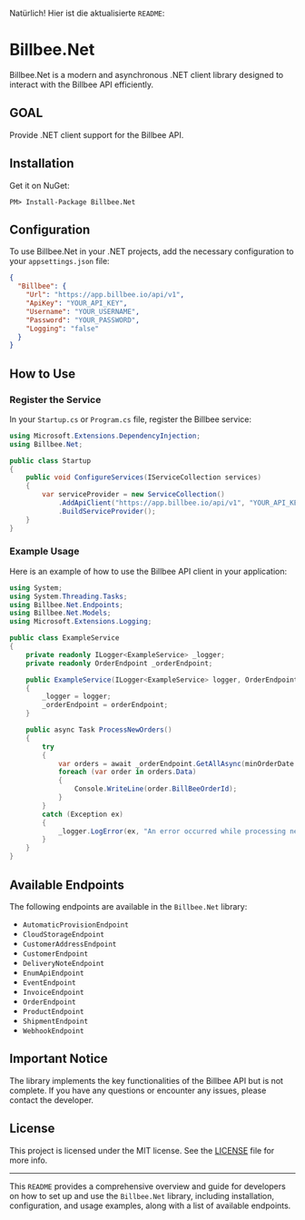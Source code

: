 Natürlich! Hier ist die aktualisierte `README`:

# Billbee.Net

Billbee.Net is a modern and asynchronous .NET client library designed to interact with the Billbee API efficiently.

## GOAL

Provide .NET client support for the Billbee API.

## Installation

Get it on NuGet:

```shell
PM> Install-Package Billbee.Net
```

## Configuration

To use Billbee.Net in your .NET projects, add the necessary configuration to your `appsettings.json` file:

```json
{
  "Billbee": {
    "Url": "https://app.billbee.io/api/v1",
    "ApiKey": "YOUR_API_KEY",
    "Username": "YOUR_USERNAME",
    "Password": "YOUR_PASSWORD",
    "Logging": "false"
  }
}
```

## How to Use

### Register the Service

In your `Startup.cs` or `Program.cs` file, register the Billbee service:

```csharp
using Microsoft.Extensions.DependencyInjection;
using Billbee.Net;

public class Startup
{
    public void ConfigureServices(IServiceCollection services)
    {
        var serviceProvider = new ServiceCollection()
            .AddApiClient("https://app.billbee.io/api/v1", "YOUR_API_KEY", "YOUR_USERNAME", "YOUR_PASSWORD")
            .BuildServiceProvider();
    }
}
```

### Example Usage

Here is an example of how to use the Billbee API client in your application:

```csharp
using System;
using System.Threading.Tasks;
using Billbee.Net.Endpoints;
using Billbee.Net.Models;
using Microsoft.Extensions.Logging;

public class ExampleService
{
    private readonly ILogger<ExampleService> _logger;
    private readonly OrderEndpoint _orderEndpoint;

    public ExampleService(ILogger<ExampleService> logger, OrderEndpoint orderEndpoint)
    {
        _logger = logger;
        _orderEndpoint = orderEndpoint;
    }

    public async Task ProcessNewOrders()
    {
        try
        {
            var orders = await _orderEndpoint.GetAllAsync(minOrderDate: DateTime.Today.AddDays(-10));
            foreach (var order in orders.Data)
            {
                Console.WriteLine(order.BillBeeOrderId);
            }
        }
        catch (Exception ex)
        {
            _logger.LogError(ex, "An error occurred while processing new orders.");
        }
    }
}
```

## Available Endpoints

The following endpoints are available in the `Billbee.Net` library:

- `AutomaticProvisionEndpoint`
- `CloudStorageEndpoint`
- `CustomerAddressEndpoint`
- `CustomerEndpoint`
- `DeliveryNoteEndpoint`
- `EnumApiEndpoint`
- `EventEndpoint`
- `InvoiceEndpoint`
- `OrderEndpoint`
- `ProductEndpoint`
- `ShipmentEndpoint`
- `WebhookEndpoint`

## Important Notice

The library implements the key functionalities of the Billbee API but is not complete. If you have any questions or
encounter any issues, please contact the developer.

## License

This project is licensed under the MIT license. See the [LICENSE](LICENSE) file for more info.

---

This `README` provides a comprehensive overview and guide for developers on how to set up and use the `Billbee.Net`
library, including installation, configuration, and usage examples, along with a list of available endpoints.